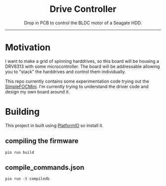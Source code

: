 <div align=center>

# Drive Controller

Drop in PCB to control the BLDC motor of a Seagate HDD.
<br />
</div>


---

# Motivation
I want to make a grid of spinning harddrives, so this board will be housing a DRV8313 with some microcontroller. The board will be addressable allowing you to "stack" the harddrives and control them individually.

This repo currently contains some experimentation code trying out the
[SimpleFOCMini](https://docs.simplefoc.com/mini_v1_connect_hardware).
I'm currently trying to understand the driver code and design my own board around it.





# Building
This project in built using [PlatformIO](https://platformio.org/) so install it.

## compiling the firmware
```
pio run build
```

## compile_commands.json
```
pio run -t compiledb
```

